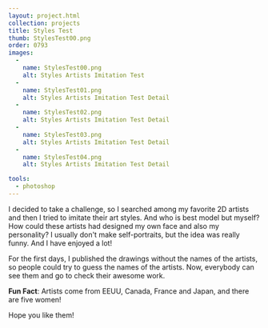 ```yaml
---
layout: project.html
collection: projects
title: Styles Test
thumb: StylesTest00.png
order: 0793
images:
  -
    name: StylesTest00.png
    alt: Styles Artists Imitation Test
  -
    name: StylesTest01.png
    alt: Styles Artists Imitation Test Detail
  -
    name: StylesTest02.png
    alt: Styles Artists Imitation Test Detail
  -
    name: StylesTest03.png
    alt: Styles Artists Imitation Test Detail
  -
    name: StylesTest04.png
    alt: Styles Artists Imitation Test Detail

tools:
  - photoshop
---
```


I decided to take a challenge, so I searched among my favorite 2D artists and then I tried to imitate their art styles. And who is best model but myself? How could these artists had designed my own face and also my personality? I usually don't make self-portraits, but the idea was really funny. And I have enjoyed a lot!

For the first days, I published the drawings without the names of the artists, so people could try to guess the names of the artists. Now, everybody can see them and go to check their awesome work.

**Fun Fact**: Artists come from EEUU, Canada, France and Japan, and there are five women!

Hope you like them!
